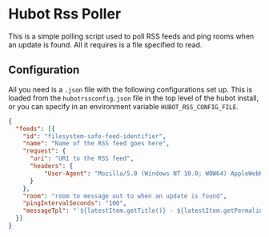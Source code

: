 # Hubot Rss Poller

This is a simple polling script used to poll RSS feeds and ping rooms when an
update is found.  All it requires is a file specified to read.

## Configuration

All you need is a `.json` file with the following configurations set up.
This is loaded from the `hubotrssconfig.json` file in the top level of the hubot
install, or you can specify in an environment variable `HUBOT_RSS_CONFIG_FILE`.


```json
{
  "feeds": [{
    "id": "filesystem-safe-feed-identifier",
    "name": "Name of the RSS feed goes here",
    "request": {
      "uri": "URI to the RSS feed",
      "headers": {
          "User-Agent": "Mozilla/5.0 (Windows NT 10.0; WOW64) AppleWebKit/537.36 (KHTML, like Gecko) Chrome/54.0.2840.99 Safari/537.36"
      }
    },
    "room": "room to message out to when an update is found",
    "pingIntervalSeconds": "100",
    "messageTpl": "`${latestItem.getTitle()} - ${latestItem.getPermalink()}`"
  }]
}
```
